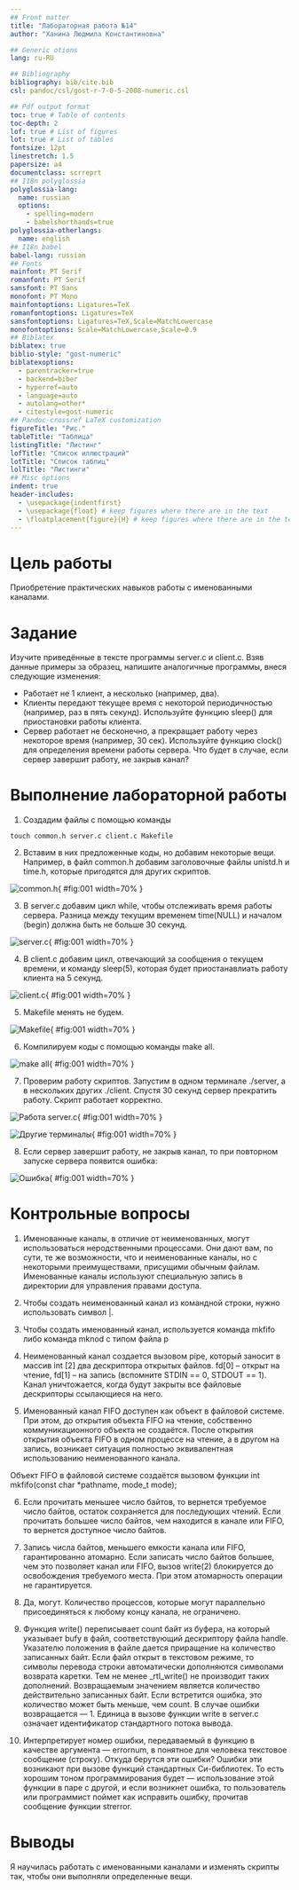 ```yaml
---
## Front matter
title: "Лабораторная работа №14"
author: "Ханина Людмила Константиновна"

## Generic otions
lang: ru-RU

## Bibliography
bibliography: bib/cite.bib
csl: pandoc/csl/gost-r-7-0-5-2008-numeric.csl

## Pdf output format
toc: true # Table of contents
toc-depth: 2
lof: true # List of figures
lot: true # List of tables
fontsize: 12pt
linestretch: 1.5
papersize: a4
documentclass: scrreprt
## I18n polyglossia
polyglossia-lang:
  name: russian
  options:
	- spelling=modern
	- babelshorthands=true
polyglossia-otherlangs:
  name: english
## I18n babel
babel-lang: russian
## Fonts
mainfont: PT Serif
romanfont: PT Serif
sansfont: PT Sans
monofont: PT Mono
mainfontoptions: Ligatures=TeX
romanfontoptions: Ligatures=TeX
sansfontoptions: Ligatures=TeX,Scale=MatchLowercase
monofontoptions: Scale=MatchLowercase,Scale=0.9
## Biblatex
biblatex: true
biblio-style: "gost-numeric"
biblatexoptions:
  - parentracker=true
  - backend=biber
  - hyperref=auto
  - language=auto
  - autolang=other*
  - citestyle=gost-numeric
## Pandoc-crossref LaTeX customization
figureTitle: "Рис."
tableTitle: "Таблица"
listingTitle: "Листинг"
lofTitle: "Список иллюстраций"
lotTitle: "Список таблиц"
lolTitle: "Листинги"
## Misc options
indent: true
header-includes:
  - \usepackage{indentfirst}
  - \usepackage{float} # keep figures where there are in the text
  - \floatplacement{figure}{H} # keep figures where there are in the text
---
```


# Цель работы

Приобретение практических навыков работы с именованными каналами.

# Задание

Изучите приведённые в тексте программы server.c и client.c. Взяв данные примеры за образец, напишите аналогичные программы, внеся следующие изменения:
* Работает не 1 клиент, а несколько (например, два).
* Клиенты передают текущее время с некоторой периодичностью (например, раз в пять
секунд). Используйте функцию sleep() для приостановки работы клиента.
* Сервер работает не бесконечно, а прекращает работу через некоторое время (например, 30 сек). Используйте функцию clock() для определения времени работы сервера.
Что будет в случае, если сервер завершит работу, не закрыв канал?

# Выполнение лабораторной работы

1. Создадим файлы с помощью команды
```
touch common.h server.c client.c Makefile
```

2. Вставим в них предложенные коды, но добавим некоторые вещи. Например, в файл common.h добавим заголовочные файлы unistd.h и time.h, которые пригодятся для других скриптов.

![common.h](image/common.png){ #fig:001 width=70% }

3. В server.c добавим цикл while, чтобы отслеживать время работы сервера. Разница между текущим временем time(NULL) и началом (begin) должна быть не больше 30 секунд. 

![server.c](image/server.png){ #fig:001 width=70% }

4. В client.c добавим цикл, отвечающий за сообщения о текущем времени, и команду sleep(5), которая будет приостанавлиать работу клиента на 5 секунд.  

![client.c](image/client.png){ #fig:001 width=70% }

5. Makefile менять не будем. 

![Makefile](image/Makefile.png){ #fig:001 width=70% }

6. Компилируем коды с помощью команды make all. 

![make all](image/make.png){ #fig:001 width=70% }

7. Проверим работу скриптов. Запустим в одном терминале ./server, а в нескольких других ./client. Спустя 30 секунд сервер прекратить работу. Скрипт работает корректно. 

![Работа server.c](image/1.1.png){ #fig:001 width=70% }

![Другие терминалы](image/1.2.png){ #fig:001 width=70% }

8. Если сервер завершит работу, не закрыв канал, то при повторном запуске сервера появится ошибка: 

![Ошибка](image/3.png){ #fig:001 width=70% }

# Контрольные вопросы

1. Именованные каналы, в отличие от неименованных, могут использоваться неродственными процессами. Они дают вам, по сути, те же возможности, что и неименованные каналы, но с некоторыми преимуществами, присущими обычным файлам. Именованные каналы используют специальную запись в директории для управления правами доступа.

2. Чтобы создать неименованный канал из командной строки, нужно использовать символ |. 

3. Чтобы создать именованный канал, используется команда mkfifo либо команда mknod с типом файла p

4. Неименованный канал создается вызовом pipe, который заносит в массив int [2] два дескриптора открытых файлов. fd[0] – открыт на чтение, fd[1] – на запись (вспомните STDIN == 0, STDOUT == 1). Канал уничтожается, когда будут закрыты все файловые дескрипторы ссылающиеся на него.

5. Именованный канал FIFO доступен как объект в файловой системе. При этом, до открытия объекта FIFO на чтение, собственно коммуникационного объекта не создаётся. После открытия открытия объекта FIFO в одном процессе на чтение, а в другом на запись, возникает ситуация полностью эквивалентная использованию неименованного канала.

Объект FIFO в файловой системе создаётся вызовом функции int mkfifo(const char *pathname, mode_t mode);  

6. Если прочитать меньшее число байтов, то вернется требуемое число байтов, остаток сохраняется для последующих чтений. Если прочитать большее число байтов, чем находится в канале или FIFO, то вернется доступное число байтов.

7. Запись числа байтов, меньшего емкости канала или FIFO, гарантированно атомарно. Если записать число байтов большее, чем это позволяет канал или FIFO, вызов write(2) блокируется до освобождения требуемого места. При этом атомарность операции не гарантируется.

8. Да, могут. Количество процессов, которые могут параллельно присоединяться к любому концу канала, не ограничено. 

9. Функция write() переписывает count байт из буфера, на который указывает bufy в файл, соответствующий дескриптору файла handle. Указателю положения в файле дается приращение на количество записанных байт. Если файл открыт в текстовом режиме, то символы перевода строки автоматически дополняются символами возврата каретки. Тем не менее _rtl_write() не производит таких дополнений. Возвращаемым значением является количество действительно записанных байт. Если встретится ошибка, это количество может быть меньше, чем count. В случае ошибки возвращается — 1. Единица в вызове функции write в server.c означает идентификатор стандартного потока вывода.

10. Интерпретирует номер ошибки, передаваемый в функцию в качестве аргумента — errornum, в понятное для человека текстовое сообщение (строку). Откуда берутся эти ошибки? Ошибки эти возникают при вызове функций стандартных Си-библиотек. То есть хорошим тоном программирования будет — использование этой функции в паре с другой, и если возникнет ошибка, то пользователь или программист поймет как исправить ошибку, прочитав сообщение функции strerror.

# Выводы

Я научилась работать с именованными каналами и изменять скрипты так, чтобы они выполняли определенные вещи. 
